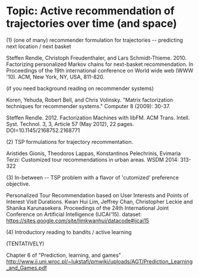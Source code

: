 
Topic: Active recommendation of trajectories over time (and space)
=========== 

(1) (one of many) recommender formulation for trajectories -- predicting next location / next basket

Steffen Rendle, Christoph Freudenthaler, and Lars Schmidt-Thieme. 2010. 
Factorizing personalized Markov chains for next-basket recommendation. 
In Proceedings of the 19th international conference on World wide web (WWW '10). ACM, New York, NY, USA, 811-820. 

(if you need background reading on recommender systems)

Koren, Yehuda, Robert Bell, and Chris Volinsky. 
"Matrix factorization techniques for recommender systems." Computer 8 (2009): 30-37.

Steffen Rendle. 2012. Factorization Machines with libFM. 
ACM Trans. Intell. Syst. Technol. 3, 3, Article 57 (May 2012), 22 pages. DOI=10.1145/2168752.2168771 

(2) TSP formulations for trajectory recommentation.

Aristides Gionis, Theodoros Lappas, Konstantinos Pelechrinis, Evimaria Terzi: 
Customized tour recommendations in urban areas. WSDM 2014: 313-322

(3) In-between -- TSP problem with a flavor of 'cutomized' preference objective. 

Personalized Tour Recommendation based on User Interests and Points of Interest Visit Durations. 
Kwan Hui Lim, Jeffrey Chan, Christopher Leckie and Shanika Karunasekera. 
Proceedings of the 24th International Joint Conference on Artificial Intelligence (IJCAI'15). 
dataset: https://sites.google.com/site/limkwanhui/datacode#ijcai15

(4) Introductory reading to bandits / active learning 

(TENTATIVELY)

Chapter 6 of "Prediction, learning, and games"
http://www.ii.uni.wroc.pl/~lukstafi/pmwiki/uploads/AGT/Prediction_Learning_and_Games.pdf
